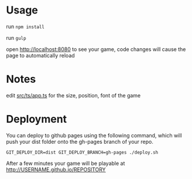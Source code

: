 # Usage

run `npm install`

run `gulp`

open [http://localhost:8080](http://localhost:8080) to see your game, code changes will cause the page to automatically reload

# Notes

edit [src/ts/app.ts](src/ts/app.ts) for the size, position, font of the game

# Deployment

You can deploy to github pages using the following command, which will push your dist folder onto the gh-pages branch of your repo.

`GIT_DEPLOY_DIR=dist GIT_DEPLOY_BRANCH=gh-pages ./deploy.sh`

After a few minutes your game will be playable at http://USERNAME.github.io/REPOSITORY
